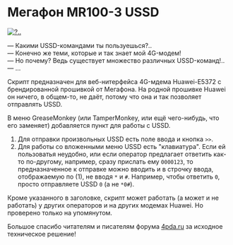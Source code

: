 # Мегафон MR100-3 USSD

[![?..](http://ic.pics.livejournal.com/dluciv/3214902/1688/1688_600.png)](https://youtu.be/j80UUgnJ6Cw)

— Какими USSD-командами ты пользуешься?..<br/>
— Конечно же теми, которые и так знает мой 4G-модем!<br/>
— Но почему? Ведь существует множество различных USSD-команд!..<br/>
— ...

Скрипт предназначен для веб-нитерфейса 4G-мдема Huawei-E5372 c брендированной прошивкой от Мегафона. На родной прошивке Huawei он ничего, в общем-то, не даёт, потому что она и так позволяет отправлять USSD.

В меню GreaseMonkey (или TamperMonkey, или ещё чего-нибудь, что его заменяет) добавляется пункт для работы с USSD.
1. Для отправки произвольных USSD есть поле ввода и кнопка `>>`.
2. Для работы со вложенными меню USSD есть "клавиатура". Если eй пользоватья неудобно, или если оператор предлагает ответить как-то по-другому, например, сразу прислать ему `0000123`,
   то предназначенное к отправке можно вводить и в строчку ввода, отображаемую по (1), не вводя `*` и `#`. Например, чтобы ответить `0`, просто отправляете USSD `0` (а не `*0#`).

Кроме указанного в заголовке, скрипт может работать (а может и не работать) у других операторов и на других модемах Huawei. Но проверено только на упомянутом.

Большое спасибо читателям и писателям форума [4pda.ru](http://4pda.ru/forum/index.php?showtopic=531966&st=660#entry31795772) за исходное техническое решение!
